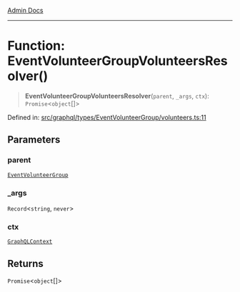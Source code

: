 [Admin Docs](/)

***

# Function: EventVolunteerGroupVolunteersResolver()

> **EventVolunteerGroupVolunteersResolver**(`parent`, `_args`, `ctx`): `Promise`\<`object`[]\>

Defined in: [src/graphql/types/EventVolunteerGroup/volunteers.ts:11](https://github.com/Sourya07/talawa-api/blob/61a1911602b2f0aac7635e08ae2918f4f768e8ff/src/graphql/types/EventVolunteerGroup/volunteers.ts#L11)

## Parameters

### parent

[`EventVolunteerGroup`](../../EventVolunteerGroup/type-aliases/EventVolunteerGroup.md)

### \_args

`Record`\<`string`, `never`\>

### ctx

[`GraphQLContext`](../../../../context/type-aliases/GraphQLContext.md)

## Returns

`Promise`\<`object`[]\>
